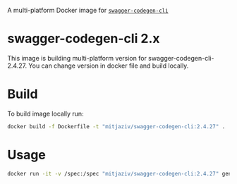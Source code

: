 A multi-platform Docker image for [`swagger-codegen-cli`](https://github.com/swagger-api/swagger-codegen)

# swagger-codegen-cli 2.x

This image is building multi-platform version for swagger-codegen-cli-2.4.27.
You can change version in docker file and build locally.

# Build

To build image locally run:

```bash
docker build -f Dockerfile -t "mitjaziv/swagger-codegen-cli:2.4.27" .
```

# Usage

```bash
docker run -it -v /spec:/spec "mitjaziv/swagger-codegen-cli:2.4.27" generate -i /spec/swagger.yml -l openapi
```
